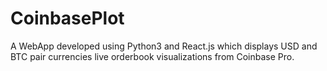 # CoinbasePlot
A WebApp developed using Python3 and React.js which displays USD and BTC pair currencies live orderbook visualizations from Coinbase Pro.
